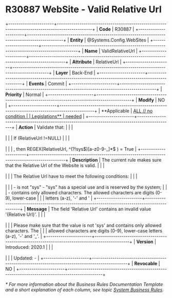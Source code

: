 ﻿---
erp.type: business-rule
erp.entity: Systems.Config.WebSites
---

# R30887 WebSite - Valid Relative Url
+----------------------+-----------------------------------------------------------------------------------------------+
| **Code**             | R30887                                                                                        |
+----------------------+-----------------------------------------------------------------------------------------------+
| **Entity**           | @Systems.Config.WebSites                                                                      |
+----------------------+-----------------------------------------------------------------------------------------------+
| **Name**             | ValidRelativeUrl                                                                              |
+----------------------+-----------------------------------------------------------------------------------------------+
| **Attribute**        | RelativeUrl                                                                                   |
+----------------------+-----------------------------------------------------------------------------------------------+
| **Layer**            | Back-End                                                                                      |
+----------------------+-----------------------------------------------------------------------------------------------+
| **Events**           | Commit                                                                                        |
+----------------------+-----------------------------------------------------------------------------------------------+
| **Priority**         | Normal                                                                                        |
+----------------------+-----------------------------------------------------------------------------------------------+
| **Modify**           | NO                                                                                            |
+----------------------+-----------------------------------------------------------------------------------------------+
| **Applicable         | [ALL // no condition                                                                          |
| Legislations**       | needed](xref:applicable-legislations)                                                         |
+----------------------+-----------------------------------------------------------------------------------------------+
| **Action**           | Validate that:                                                                                |
|                      | <br/><br/>                                                                                    |
|                      | If (RelativeUrl !=NULL)                                                                       |
|                      | <br/><br/>                                                                                    |
|                      | , then REGEX(RelativeUrl, \^(?!sys\$)\[a-z0-9-\_\]\*\$ ) = True                               |
+----------------------+-----------------------------------------------------------------------------------------------+
| **Description**      | The current rule makes sure that the Relative Url of the Website is valid.                    |
|                      | <br/><br/>                                                                                    |
|                      | The Relative Url have to meet the following conditions:                                       |
|                      | <br/><br/>                                                                                    |
|                      | -   is not \"sys\" - \"sys\" has a special use and is reserved by the system;                 |
|                      | -   contains only allowed characters. The allowed characters are digits (0-9), lower-case     |
|                      |     letters (a-z), \'-\' and \'                                                               |
+----------------------+-----------------------------------------------------------------------------------------------+
| **Message**          | The field \'Relative Url\' contains an invalid value \'{Relative Url}\'.                      |
|                      | <br/><br/>                                                                                    |
|                      | Please make sure that the value is not \'sys\' and contains only allowed characters. The      |
|                      | allowed characters are digits (0-9), lower-case letters (a-z), \'-\' and \'\_\'.              |
+----------------------+-----------------------------------------------------------------------------------------------+
| **Version**          | Introduced: 2020.1                                                                            |
|                      | <br/><br/>                                                                                    |
|                      | Updated: -                                                                                    |
+----------------------+-----------------------------------------------------------------------------------------------+
| **Revocable**        | NO                                                                                            |
+----------------------+-----------------------------------------------------------------------------------------------+

*\* For more information about the Business Rules Documentation Template and a short explanation of each column, see
topic [System Business Rules](../templates/template-description-system-business-rules.md).*
